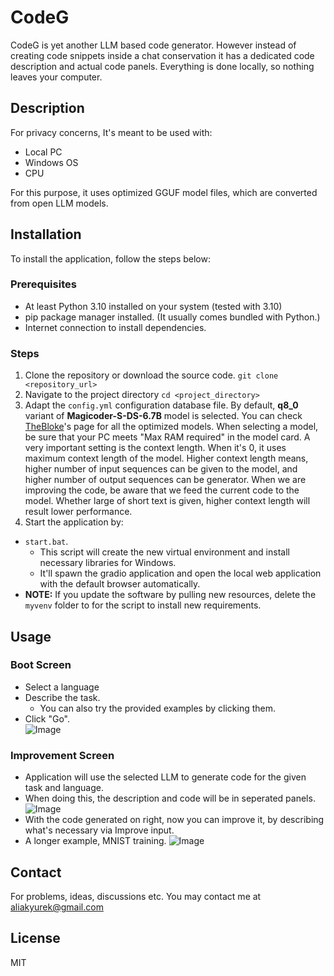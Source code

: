 # CodeG
CodeG is yet another LLM based code generator. However instead of creating code snippets inside
a chat conservation it has a dedicated code description and actual code panels. Everything is done locally, so 
nothing leaves your computer.

## Description
For privacy concerns, It's meant to be used with:
* Local PC
* Windows OS
* CPU

For this purpose, it uses optimized GGUF model files, which are converted from open LLM models. 
## Installation
To install the application, follow the steps below:
### Prerequisites
- At least Python 3.10 installed on your system (tested with 3.10)
- pip package manager installed. (It usually comes bundled with Python.)
- Internet connection to install dependencies.
### Steps
1. Clone the repository or download the source code.
```git clone <repository_url>```
2. Navigate to the project directory
```cd <project_directory>```
3. Adapt the ```config.yml``` configuration database file. By default, **q8_0** variant of **Magicoder-S-DS-6.7B** model
is selected. You can check [TheBloke](https://huggingface.co/TheBloke)'s page for all the optimized models. When selecting a model, be sure that your PC meets "Max RAM required" in the model card.
A very important setting is the context length. When it's 0, it uses maximum context length of the model.
Higher context length means, higher number of input sequences can be given to the model, and higher number of output sequences can be generator.
When we are improving the code, be aware that we feed the current code to the model.
Whether large of short text is given, higher context length will result lower performance.
4. Start the application by:
- ```start.bat```. 
  - This script will create the new virtual environment and install necessary libraries for Windows.
  - It'll spawn the gradio application and open the local web application with the default browser automatically.
- <b>NOTE:</b> If you update the software by pulling new resources, delete the ```myvenv``` folder to for the script to install new requirements.

## Usage
### Boot Screen
* Select a language
* Describe the task. 
  * You can also try the provided examples by clicking them.
* Click "Go".<br>
![Image](static/images/img_01.png)
### Improvement Screen
* Application will use the selected LLM to generate code for the given task and language.
* When doing this, the description and code will be in seperated panels.
![Image](static/images/img_02.png)
* With the code generated on right, now you can improve it, by describing what's necessary via Improve input.
* A longer example, MNIST training.
![Image](static/images/img_03.png)
## Contact
For problems, ideas, discussions etc. You may contact me at aliakyurek@gmail.com

## License
MIT